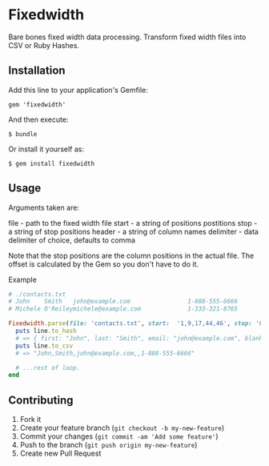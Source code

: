 # Fixedwidth

Bare bones fixed width data processing. Transform fixed width files into CSV or Ruby Hashes.

## Installation

Add this line to your application's Gemfile:

    gem 'fixedwidth'

And then execute:

    $ bundle

Or install it yourself as:

    $ gem install fixedwidth

## Usage

Arguments taken are:

  file        - path to the fixed width file
  start       - a string of positions postitions
  stop        - a string of stop positions
  header      - a string of column names
  delimiter   - data delimiter of choice, defaults to comma

Note that the stop positions are the column positions in the actual file. The offset is calculated by the Gem so you don't have to do it.

Example

```ruby
# ./contacts.txt
# John    Smith   john@example.com                1-888-555-6666
# Michele O'Reileymichele@example.com             1-333-321-8765

Fixedwidth.parse(file: 'contacts.txt', start:  '1,9,17,44,46', stop: '8,16,36,45,63', header: 'first,last,email,blank,phone', delimiter: ",") do |line|
  puts line.to_hash
  # => { first: "John", last: "Smith", email: "john@example.com", blank: "", phone: "1-888-555-6666" }
  puts line.to_csv
  # => "John,Smith,john@example.com,,1-888-555-6666"

  # ...rest of loop.
end
```

## Contributing

1. Fork it
2. Create your feature branch (`git checkout -b my-new-feature`)
3. Commit your changes (`git commit -am 'Add some feature'`)
4. Push to the branch (`git push origin my-new-feature`)
5. Create new Pull Request
